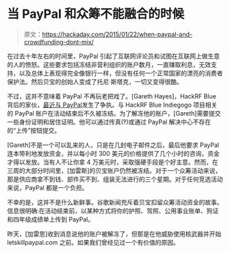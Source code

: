 # 当 PayPal 和众筹不能融合的时候

> 原文：<https://hackaday.com/2015/01/22/when-paypal-and-crowdfunding-dont-mix/>

在过去十年左右的时间里，PayPal 引起了互联网评论员和试图在互联网上做生意的人的愤怒。这些要求包括冻结非营利组织的账户数月，一直赚取利息，无效支持，以及总体上表现得完全像银行一样，但没有任何一个正常国家的漂亮的消费者保护法。然后贝宝的创始人变成了托尼·斯塔克，一切又变得很酷。

不过，这并不意味着 PayPal 不再玩老把戏了。[Gareth Hayes]，HackRF Blue 背后的家伙，[最近与 PayPal](https://www.indiegogo.com/projects/hackrf-blue#activity)发生了争执。与 HackRF Blue Indiegogo 项目相关的 PayPal 账户在活动结束后不久被冻结。为了解冻他的账户，[Gareth]需要提交一些身份证明和居住证明。他可以通过传真(‽)或通过 PayPal 解决中心不存在的“上传”按钮提交。

[Gareth]不是一个可以乱来的人，只是在几封电子邮件之后，最后他要求 PayPal 连本带利地发放资金，并以每小时 300 美元的价格提供了几个小时的咨询，资金才得以发放。当有人不让你拿 4 万美元时，采取强硬手段是个好主意。然而，在三周的大部分时间里，[加雷斯]的贝宝账户仍然被冻结。对于一个众筹活动来说，那是供应商拿不到钱、部件买不到、组装无法进行的三个星期。对于任何竞选活动来说，PayPal 都是一个负担。

不幸的是，这并不是什么新鲜事。谷歌新闻充斥着贝宝扣留众筹活动资金的故事。信息很明确:在活动结束前，以某种方式将你的护照、驾照、公用事业账单、狗证和四年级成绩单上传到 PayPal。

昨天，[加雷思]收到消息说他的账户被解冻了，但那是在他威胁使用核武器并开始 letskillpaypal.com 之前。如果我们曾经见过一个有价值的原因。